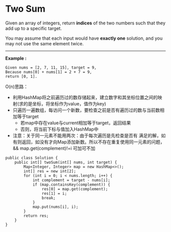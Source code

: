 # Two Sum

Given an array of integers, return **indices** of the two numbers such that they add up to a specific target.

You may assume that each input would have **exactly one** solution, and you may not use the same element twice.

-----------------------------
**Example :**
```
Given nums = [2, 7, 11, 15], target = 9,
Because nums[0] + nums[1] = 2 + 7 = 9,
return [0, 1].
```

O(n)思路：
* 利用HashMap将之前遍历过的数存储起来，建立数字和其坐标位置之间的映射(求的是坐标，将坐标作为value，值作为key)
* 只遍历一遍数组，每访问一个新数，要检查之前是否有遍历过的数与当前数相加等于target
  * 若map中存在value与current相加等于target，返回结果
  * 否则，将当前下标与值加入HashMap中
* 注意：关于同一元素不能用两次：由于每次遍历是先检查是否有 满足的解，如有则返回，如没有才向Map添加新数。所以不存在重复使用同一元素的问题，&& map.get(complement)!=i 可加可不加

```
public class Solution {
    public int[] twoSum(int[] nums, int target) {
        Map<Integer, Integer> map = new HashMap<>();
        int[] res = new int[2];
        for (int i = 0; i < nums.length; i++) {
            int complement = target - nums[i];
            if (map.containsKey(complement)) {
                res[0] = map.get(complement);
                res[1] = i;
                break;
            }
            map.put(nums[i], i);
        }
        return res;
    }
}
```



